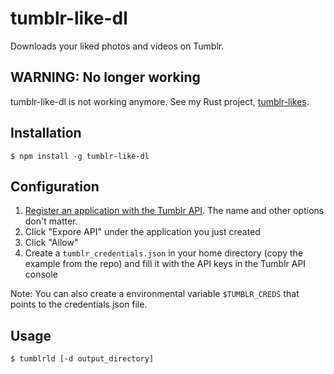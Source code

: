 # tumblr-like-dl

Downloads your liked photos and videos on Tumblr.

## WARNING: No longer working
tumblr-like-dl is not working anymore. See my Rust project, [tumblr-likes](https://github.com/subnomo/tumblr-likes).

## Installation

```
$ npm install -g tumblr-like-dl
```


## Configuration

1. [Register an application with the Tumblr API](https://www.tumblr.com/oauth/apps). The name and other options don't matter.
2. Click "Expore API" under the application you just created
3. Click "Allow"
4. Create a `tumblr_credentials.json` in your home directory (copy the example from the repo) and fill it with the API keys in the Tumblr API console

Note: You can also create a environmental variable `$TUMBLR_CREDS` that points to the credentials json file.

## Usage

```
$ tumblrld [-d output_directory]
```
